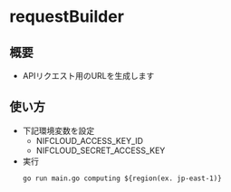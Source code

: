 # requestBuilder

## 概要

* APIリクエスト用のURLを生成します

## 使い方

* 下記環境変数を設定
    * NIFCLOUD_ACCESS_KEY_ID
    * NIFCLOUD_SECRET_ACCESS_KEY
* 実行
    ```
    go run main.go computing ${region(ex. jp-east-1)}
    ```